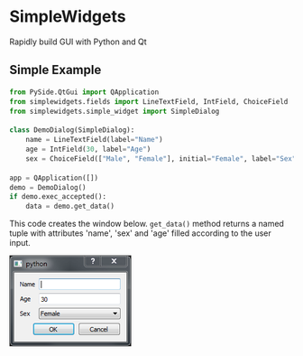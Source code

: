 SimpleWidgets
=============

Rapidly build GUI with Python and Qt

## Simple Example

```python
from PySide.QtGui import QApplication
from simplewidgets.fields import LineTextField, IntField, ChoiceField
from simplewidgets.simple_widget import SimpleDialog

class DemoDialog(SimpleDialog):
    name = LineTextField(label="Name")
    age = IntField(30, label="Age")
    sex = ChoiceField(["Male", "Female"], initial="Female", label="Sex")

app = QApplication([])
demo = DemoDialog()
if demo.exec_accepted():
    data = demo.get_data()
```
    
This  code creates the window below. `get_data()` method returns a named tuple with attributes 'name', 'sex' and
  'age' filled according to the user input. 
      
![Simple Example](doc/simple-example.png)

